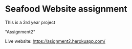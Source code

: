 # Seafood Website assignment
This is a 3rd year project 


"Assignment2" 

Live website:
https://asignment2.herokuapp.com/